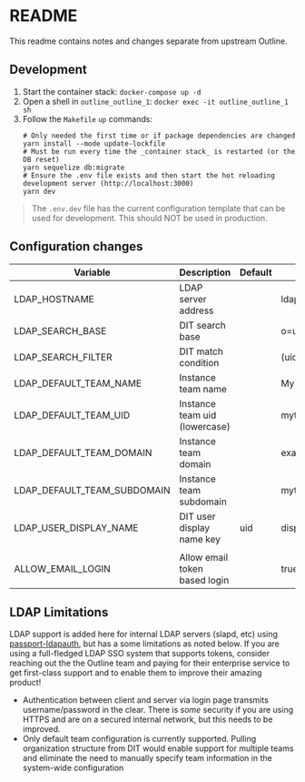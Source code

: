 # README

This readme contains notes and changes separate from upstream Outline.

## Development

1. Start the container stack: `docker-compose up -d`
1. Open a shell in `outline_outline_1`: `docker exec -it outline_outline_1 sh`
1. Follow the `Makefile` `up` commands:
	```
	# Only needed the first time or if package dependencies are changed
	yarn install --mode update-lockfile
	# Must be run every time the _container stack_ is restarted (or the DB reset)
	yarn sequelize db:migrate
	# Ensure the .env file exists and then start the hot reloading development server (http://localhost:3000)
	yarn dev
	```

> The `.env.dev` file has the current configuration template that can be used for development. This should NOT be used in production.


## Configuration changes

| Variable                    | Description                            | Default                                       | Sample Value          |
|-----------------------------|----------------------------------------|-----------------------------------------------|-----------------------|
| LDAP_HOSTNAME               | LDAP server address                    |                                               | ldap://127.0.0.1:389  |
| LDAP_SEARCH_BASE            | DIT search base                        |                                               | o=users,o=example.com |
| LDAP_SEARCH_FILTER          | DIT match condition                    |                                               | (uid={{username}})    |
| LDAP_DEFAULT_TEAM_NAME      | Instance team name                     |                                               | My Team               |
| LDAP_DEFAULT_TEAM_UID       | Instance team uid (lowercase)          |                                               | myteam                |
| LDAP_DEFAULT_TEAM_DOMAIN    | Instance team domain                   |                                               | example               |
| LDAP_DEFAULT_TEAM_SUBDOMAIN | Instance team subdomain                |                                               | myteam                |
| LDAP_USER_DISPLAY_NAME      | DIT user display name key              | uid                                           | displayName           |
|                             |                                        |                                               |                       |
| ALLOW_EMAIL_LOGIN           | Allow email token based login          |                                               | true                  |


## LDAP Limitations

LDAP support is added here for internal LDAP servers (slapd, etc) using [passport-ldapauth](https://www.passportjs.org/packages/passport-ldapauth/), but has a some limitations as noted below. If you are using a full-fledged LDAP SSO system that supports tokens, consider reaching out the the Outline team and paying for their enterprise service to get first-class support and to enable them to improve their amazing product!

- Authentication between client and server via login page transmits username/password in the clear. There is _some_ security if you are using HTTPS and are on a secured internal network, but this needs to be improved.
- Only default team configuration is currently supported. Pulling organization structure from DIT would enable support for multiple teams and eliminate the need to manually specify team information in the system-wide configuration
